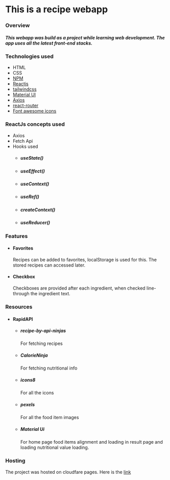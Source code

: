 # This is a recipe webapp

### Overview
##### This webapp was build as a project while learning web development. The app uses all the latest front-end stacks. 

### Technologies used
* HTML
* CSS
* [NPM](https://www.npmjs.com/)
* [Reactjs](https://reactjs.org/)
* [tailwindcss](https://tailwindcss.com/)
* [Material UI](https://mui.com/)
* [Axios](https://axios-http.com/)
* [react-router](https://reactrouter.com/)
* [Font awesome icons](https://fontawesome.com/)

### ReactJs concepts used
* Axios
* Fetch Api
* Hooks used 
  * ##### useState()
  * ##### useEffect()
  * ##### useContext()
  * ##### useRef()
  * ##### createContext()
  * ##### useReducer()

### Features

* #### Favorites
   Recipes can be added to favorites, localStorage is used for this. The stored recipes can accessed later.
* #### Checkbox
   Checkboxes are provided after each ingredient, when checked line-through    the ingredient text.

### Resources 
* #### RapidAPI
   * ##### recipe-by-api-ninjas 
      For fetching recipes
   * ##### CalorieNinja
      For fetching nutritional info
   * ##### icons8 
      For all the icons
   * ##### pexels
      For all the food item images
   * ##### Material Ui
      For home page food items alignment and loading in result page and loading nutritional value loading.

### Hosting
   The project was hosted on cloudfare pages. Here is the [link](https://nutripe.pages.dev/) 
